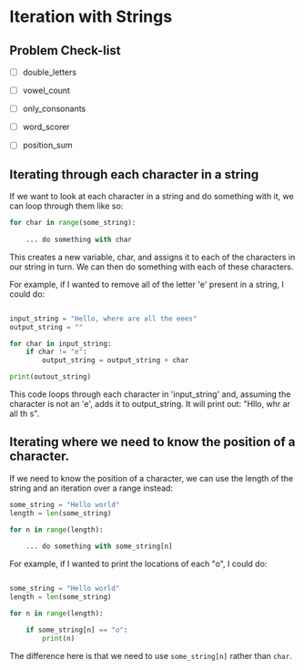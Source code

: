 # Iteration with Strings

## Problem Check-list

  * [ ] double_letters
  * [ ] vowel_count
  * [ ] only_consonants
  * [ ] word_scorer
  * [ ] position_sum


## Iterating through each character in a string

If we want to look at each character in a string and do something with it,
we can loop through them like so:

``` python
for char in range(some_string):
    
    ... do something with char
```

This creates a new variable, char, and assigns it to each of the characters
in our string in turn.  We can then do something with each of these characters.

For example, if I wanted to remove all of the letter 'e' present in a string,
I could do:

``` python

input_string = "Hello, where are all the eees"
output_string = ""

for char in input_string:
    if char != "e":
        output_string = output_string + char

print(outout_string)

```

This code loops through each character in 'input_string' and, assuming the
character is not an 'e', adds it to output_string.  It will print out:
"Hllo, whr ar all th s".


## Iterating where we need to know the position of a character.

If we need to know the position of a character, we can use the length of the
string and an iteration over a range instead:

``` python
some_string = "Hello world"
length = len(some_string)

for n in range(length):
    
    ... do something with some_string[n]
```

For example, if I wanted to print the locations of each "o", I could do:

``` python

some_string = "Hello world"
length = len(some_string)

for n in range(length):

    if some_string[n] == "o":
        print(n)

```

The difference here is that we need to use `some_string[n]` rather than `char`.





